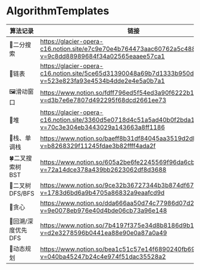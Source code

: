 # AlgorithmTemplates

算法记录 | 链接
--- | ---
🎏二分搜索 | https://glacier-opera-c16.notion.site/e7c9e70e4b764473aac60762a5c488be?v=9c8dd88989684f34a02565eaaee57ca1
🧲链表 | https://glacier-opera-c16.notion.site/5ce65d31390048a69b7d1333b950d122?v=523e823fa93e4534b4dde2e4e5a0b7a1
🖼️滑动窗口 | https://www.notion.so/fdff796ed5f54ed3a90f6222b142bf32?v=d3b7e6e7807d492295f68dcd2661ee73
🍰堆 | https://glacier-opera-c16.notion.site/3360d5e0718d4c51a5ad40b0f2bda1ef?v=70c3e304eb3443029a143663a8ff1186
🌋栈、单调栈 | https://www.notion.so/baeff8b31df84045aa3519d2dba68041?v=b8268329f11245fdae3b82ffff4ada2f
🍀二叉搜索树 BST | https://www.notion.so/605a2be6fe2245569f96da6cbfda0622?v=72a14dce378a439bb2623062df8d3688
🎄二叉树 DFS/BFS | https://www.notion.so/9ce32b36727344b3b874df6782c59e74?v=1783d6bd6a9b4705a86832a9eaafcd9d
🐷贪心 | https://www.notion.so/dda666aa50d74c77986d07d224f88529?v=9e0078eb976e40d4bde06cb73a96e148
🍒回溯/深度优先DFS | https://www.notion.so/7b4197f375e34d8b8186d9b13b5acffb?v=d2e3278596b0441ea88e90e0a87a0a49
🧮动态规划 | https://www.notion.so/bea1c51c57e14f6890240fb692b39e83?v=040ba45247b24c4e974f51dac35528a2
